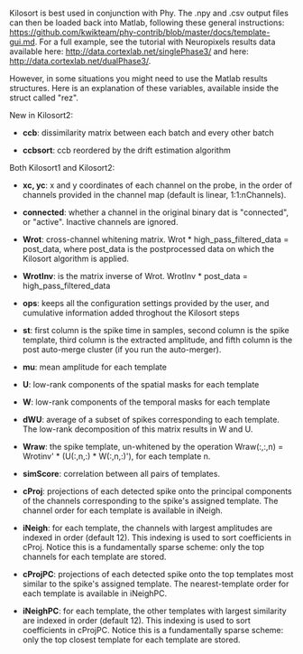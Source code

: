 Kilosort is best used in conjunction with Phy. The .npy and .csv output files can then be loaded back into Matlab, following these general instructions: https://github.com/kwikteam/phy-contrib/blob/master/docs/template-gui.md. For a full example, see the tutorial with Neuropixels results data available here: http://data.cortexlab.net/singlePhase3/ and here: http://data.cortexlab.net/dualPhase3/.

However, in some situations you might need to use the Matlab results structures. Here is an explanation of these variables, available inside the struct called "rez".

New in Kilosort2:

- **ccb**: dissimilarity matrix between each batch and every other batch

- **ccbsort**: ccb reordered by the drift estimation algorithm

Both Kilosort1 and Kilosort2:

- **xc, yc**: x and y coordinates of each channel on the probe, in the order of channels provided in the channel map (default is linear, 1:1:nChannels).

- **connected**: whether a channel in the original binary dat is "connected", or "active". Inactive channels are ignored.

- **Wrot**: cross-channel whitening matrix. Wrot * high_pass_filtered_data = post_data, where post_data is the postprocessed data on which the Kilosort algorithm is applied.

- **WrotInv**: is the matrix inverse of Wrot. WrotInv * post_data = high_pass_filtered_data

- **ops**: keeps all the configuration settings provided by the user, and cumulative information added throghout the Kilosort steps

- **st**: first column is the spike time in samples, second column is the spike template, third column is the extracted amplitude, and fifth column is the post auto-merge cluster (if you run the auto-merger).

- **mu**: mean amplitude for each template

- **U**: low-rank components of the spatial masks for each template

- **W**: low-rank components of the temporal masks for each template

- **dWU**: average of a subset of spikes corresponding to each template. The low-rank decomposition of this matrix results in W and U.

- **Wraw**: the spike template, un-whitened by the operation Wraw(:,:,n) = Wrotinv' * (U(:,n,:) * W(:,n,:)'), for each template n.

- **simScore**: correlation between all pairs of templates.

- **cProj**: projections of each detected spike onto the principal components of the channels corresponding to the spike's assigned template. The channel order for each template is available in iNeigh.

- **iNeigh**: for each template, the channels with largest amplitudes are indexed in order (default 12). This indexing is used to sort coefficients in cProj. Notice this is a fundamentally sparse scheme: only the top channels for each template are stored.

- **cProjPC**: projections of each detected spike onto the top templates most similar to the spike's assigned template. The nearest-template order for each template is available in iNeighPC.

- **iNeighPC**: for each template, the other templates with largest similarity are indexed in order (default 12). This indexing is used to sort coefficients in cProjPC. Notice this is a fundamentally sparse scheme: only the top closest template for each template are stored.